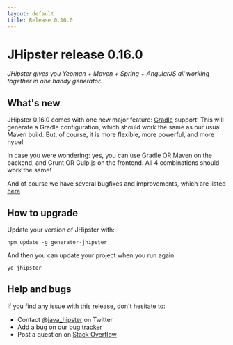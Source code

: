 ```yaml
---
layout: default
title: Release 0.16.0
---
```


JHipster release 0.16.0
==================

*JHipster gives you Yeoman + Maven + Spring + AngularJS all working together in one handy generator.*

What's new
----------

JHipster 0.16.0 comes with one new major feature: [Gradle](http://www.gradle.org/) support! This will generate a Gradle configuration, which should work the same as our usual Maven build. But, of course, it is more flexible, more powerful, and more hype!

In case you were wondering: yes, you can use Gradle OR Maven on the backend, and Grunt OR Gulp.js on the frontend. All 4 combinations should work the same!

And of course we have several bugfixes and improvements, which are listed [here](https://github.com/jhipster/generator-jhipster/issues?milestone=5&page=1&state=closed)

How to upgrade
------------

Update your version of JHipster with:

```
npm update -g generator-jhipster
```

And then you can update your project when you run again

```
yo jhipster
```

Help and bugs
--------------

If you find any issue with this release, don't hesitate to:

- Contact [@java_hipster](https://twitter.com/java_hipster) on Twitter
- Add a bug on our [bug tracker](https://github.com/jhipster/generator-jhipster/issues?state=open)
- Post a question on [Stack Overflow](http://stackoverflow.com/tags/jhipster/info)
